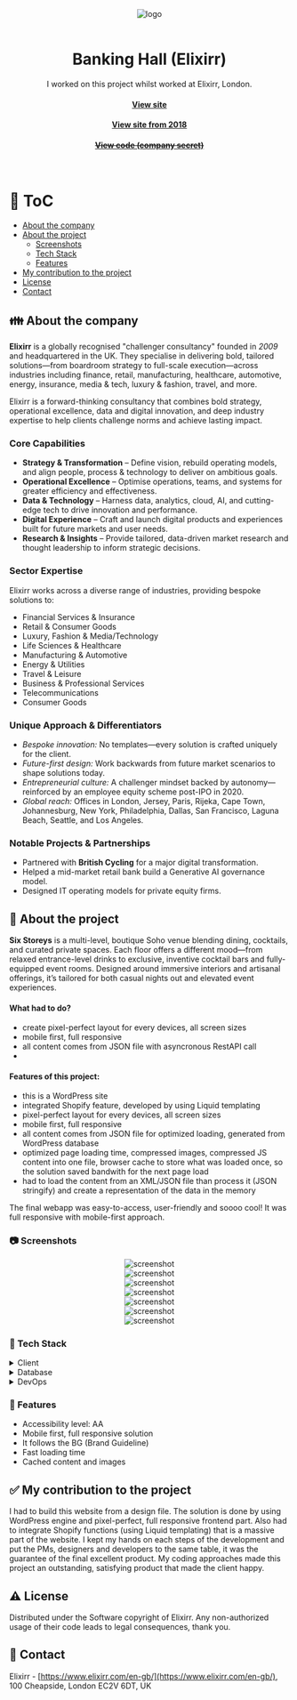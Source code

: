 <div align="center">
  <img src="assets/bankinghall-logo.png" alt="logo"  height="auto" />
</div>

<br />

<div align="center">
  <h1>Banking Hall (Elixirr)</h1>
  
<p>
    I worked on this project whilst worked at Elixirr, London.
  </p>
   
  <h4>
    <a href="https://www.bankinghall.com/" target="_blank">View site</a>
  </h4>
  <h4>
    <a href="https://web.archive.org/web/20200804080806/https://www.bankinghall.com/" target="_blank">View site from 2018</a>
  </h4>
  <h4>
    <a href="#" title="Sorry, it's company secret"  target="_blank"><s>View code (company secret)</s></a>
  </h4>

</div>

<br />

<!-- Table of Contents -->

# :notebook_with_decorative_cover: ToC

- [About the company](#family-about-the-company)
- [About the project](#star2-about-the-project)
  - [Screenshots](#camera-screenshots)
  - [Tech Stack](#space_invader-tech-stack)
  - [Features](#dart-features)
- [My contribution to the project](#white_check_mark-my-contribution-to-the-project)
- [License](#warning-license)
- [Contact](#handshake-contact)

<!-- About the company -->

## :family: About the company

<p><strong>Elixirr</strong> is a globally recognised "challenger consultancy" founded in <em>2009</em> and headquartered in the UK. They specialise in delivering bold, tailored solutions—from boardroom strategy to full-scale execution—across industries including finance, retail, manufacturing, healthcare, automotive, energy, insurance, media & tech, luxury & fashion, travel, and more.</p>
<p>Elixirr is a forward-thinking consultancy that combines bold strategy, operational excellence, data and digital innovation, and deep industry expertise to help clients challenge norms and achieve lasting impact.</p>

  <h3>Core Capabilities</h3>
  <ul>
    <li><strong>Strategy & Transformation</strong> – Define vision, rebuild operating models, and align people, process & technology to deliver on ambitious goals.</li>
    <li><strong>Operational Excellence</strong> – Optimise operations, teams, and systems for greater efficiency and effectiveness.</li>
    <li><strong>Data & Technology</strong> – Harness data, analytics, cloud, AI, and cutting-edge tech to drive innovation and performance.</li>
    <li><strong>Digital Experience</strong> – Craft and launch digital products and experiences built for future markets and user needs.</li>
    <li><strong>Research & Insights</strong> – Provide tailored, data-driven market research and thought leadership to inform strategic decisions.</li>
  </ul>

  <h3>Sector Expertise</h3>
  <p>Elixirr works across a diverse range of industries, providing bespoke solutions to:</p>
  <ul>
    <li>Financial Services & Insurance</li>
    <li>Retail & Consumer Goods</li>
    <li>Luxury, Fashion & Media/Technology</li>
    <li>Life Sciences & Healthcare</li>
    <li>Manufacturing & Automotive</li>
    <li>Energy & Utilities</li>
    <li>Travel & Leisure</li>
    <li>Business & Professional Services</li>
    <li>Telecommunications</li>
    <li>Consumer Goods</li>
  </ul>

  <h3>Unique Approach & Differentiators</h3>
  <ul>
    <li><em>Bespoke innovation:</em> No templates—every solution is crafted uniquely for the client.</li>
    <li><em>Future-first design:</em> Work backwards from future market scenarios to shape solutions today.</li>
    <li><em>Entrepreneurial culture:</em> A challenger mindset backed by autonomy—reinforced by an employee equity scheme post-IPO in 2020. </li>
    <li><em>Global reach:</em> Offices in London, Jersey, Paris, Rijeka, Cape Town, Johannesburg, New York, Philadelphia, Dallas, San Francisco, Laguna Beach, Seattle, and Los Angeles.</li>
  </ul>

  <h3>Notable Projects & Partnerships</h3>
  <ul>
    <li>Partnered with <strong>British Cycling</strong> for a major digital transformation.</li>
    <li>Helped a mid-market retail bank build a Generative AI governance model.</li>
    <li>Designed IT operating models for private equity firms.</li>
  </ul>

<!-- About the project -->

## :star2: About the project

<p><strong>Six Storeys</strong> is a multi-level, boutique Soho venue blending dining, cocktails, and curated private spaces. Each floor offers a different mood—from relaxed entrance-level drinks to exclusive, inventive cocktail bars and fully-equipped event rooms. Designed around immersive interiors and artisanal offerings, it’s tailored for both casual nights out and elevated event experiences.</p>

<p><h4>What had to do?</h4>
  <ul>
    <li>create pixel-perfect layout for every devices, all screen sizes</li>
    <li>mobile first, full responsive</li>
    <li>all content comes from JSON file with asyncronous RestAPI call</li>
    <li></li>
  </ul>
</p>

<p><h4>Features of this project:</h4>
  <ul>
    <li>this is a WordPress site</li>
    <li>integrated Shopify feature, developed by using Liquid templating</li>
    <li>pixel-perfect layout for every devices, all screen sizes</li>
    <li>mobile first, full responsive</li>
    <li>all content comes from  JSON file for optimized loading, generated from WordPress database</li>
    <li>optimized page loading time, compressed images, compressed JS content into one file, browser cache to store what was loaded once, so the solution saved bandwith for the next page load</li>
    <li>had to load the content from an XML/JSON file than process it (JSON stringify) and create a representation of the data in the memory</li>
  </ul>
</p>

<p>
The final webapp was easy-to-access, user-friendly and soooo cool! It was full responsive with mobile-first approach.
</p>

<!-- Screenshots -->

### :camera: Screenshots

<div align="center"> 
  <img src="assets/bankinghall-1.jpg" alt="screenshot" />
</div>
<div align="center"> 
  <img src="assets/bankinghall-2.jpg" alt="screenshot" />
</div>
<div align="center"> 
  <img src="assets/bankinghall-3.jpg" alt="screenshot" />
</div>
<div align="center"> 
  <img src="assets/bankinghall-4.jpg" alt="screenshot" />
</div>
<div align="center"> 
  <img src="assets/bankinghall-5.jpg" alt="screenshot" />
</div>
<div align="center"> 
  <img src="assets/bankinghall-6.jpg" alt="screenshot" />
</div>
<div align="center"> 
  <img src="assets/bankinghall-7.jpg" alt="screenshot" />
</div>

<!-- TechStack -->

### :space_invader: Tech Stack

<details>
  <summary>Client</summary>
  <ul>
    <li><a href="https://wordpress.org/"  target="_blank">WordPress</a></li>
    <li><a href="https://shopify.github.io/liquid/"  target="_blank">Liquid</a></li>
    <li><a href="https://www.shopify.com/"  target="_blank">Shopify</a></li>
    <li><a href="https://developer.mozilla.org/en-US/docs/Web/JavaScript"  target="_blank">JavaScript</a></li>
    <li><a href="https://www.w3schools.com/html/html5_semantic_elements.asp" target="_blank">Semantic HTML5</a></li>
    <li><a href="https://www.w3schools.com/css/"  target="_blank">CSS3</a></li>
  </ul>
</details>

<details>
<summary>Database</summary>
  <ul>
    <li><a href="https://www.json.org/">JSON</a></li>
  </ul>
</details>

<details>
<summary>DevOps</summary>
  <ul>
    <li><a href="https://bitbucket.org/">BitBucket</a></li>
    <li><a href="https://www.jslint.com/">JS Lint</a></li>
    <li><a href="https://www.postman.com/">PostMan</a></li>
  </ul>
</details>

<!-- Features -->

### :dart: Features

- Accessibility level: AA
- Mobile first, full responsive solution
- It follows the BG (Brand Guideline)
- Fast loading time
- Cached content and images

<!-- My contribution to the project -->

## :white_check_mark: My contribution to the project

<p>I had to build this website from a design file. The solution is done by using WordPress engine and pixel-perfect, full responsive frontend part. Also had to integrate Shopify functions (using Liquid templating) that is a massive part of the website. I kept my hands on each steps of the development and put the PMs, designers and developers to the same table, it was the guarantee of the final excellent product. My coding approaches made this project an outstanding, satisfying product that made the client happy.</p>

<!-- License -->

## :warning: License

Distributed under the Software copyright of Elixirr. Any non-authorized usage of their code leads to legal consequences, thank you.

<!-- Contact -->

## :handshake: Contact

Elixirr -
[https://www.elixirr.com/en-gb/](https://www.elixirr.com/en-gb/), 100 Cheapside, London EC2V 6DT, UK
